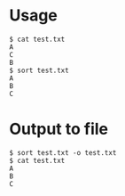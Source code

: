# Usage
```
$ cat test.txt 
A
C
B
$ sort test.txt 
A
B
C
```

# Output to file
```
$ sort test.txt -o test.txt
$ cat test.txt 
A
B
C
```
